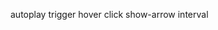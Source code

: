 <!--
 * @Descripttion:
 * @version:
 * @Author: wangjie
 * @Date: 2021-11-30 15:43:26
 * @LastEditors: wangjie
 * @LastEditTime: 2021-11-30 15:53:35
-->

autoplay
trigger hover click
show-arrow
interval
